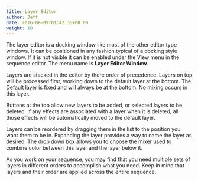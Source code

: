 ```yaml
---
title: Layer Editor
author: Jeff
date: 2016-08-09T01:42:35+00:00
weight: 10
---
```

The layer editor is a docking window like most of the other editor type windows. It can be positioned in any fashion typical of a docking style window. If it is not visible it can be enabled under the View menu in the sequence editor. The menu name is **Layer Editor Window**. 

Layers are stacked in the editor by there order of precedence. Layers on top will be processed first, working down to the default layer at the bottom. The Default layer is fixed and will always be at the bottom. No mixing occurs in this layer.

Buttons at the top allow new layers to be added, or selected layers to be deleted. If any effects are associated with a layer when it is deleted, all those effects will be automatically moved to the default layer.

Layers can be reordered by dragging them in the list to the position you want them to be in. Expanding the layer provides a way to name the layer as desired. The drop down box allows you to choose the mixer used to combine color between this layer and the layer below it.

As you work on your sequence, you may find that you need multiple sets of layers in different orders to accomplish what you need. Keep in mind that layers and their order are applied across the entire sequence.

